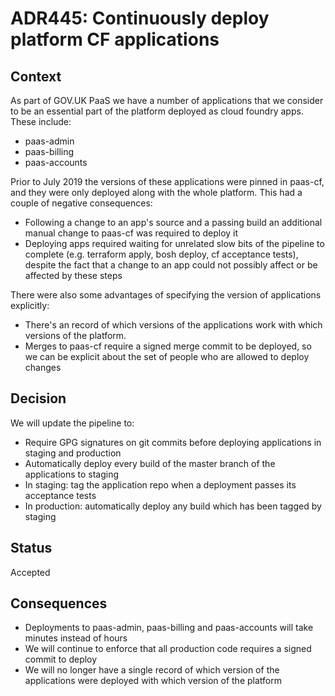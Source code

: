 # ADR445: Continuously deploy platform CF applications

## Context

As part of GOV.UK PaaS we have a number of applications that we consider to be
an essential part of the platform deployed as cloud foundry apps. These include:

* paas-admin
* paas-billing
* paas-accounts

Prior to July 2019 the versions of these applications were pinned in paas-cf,
and they were only deployed along with the whole platform. This had a couple of
negative consequences:

* Following a change to an app's source and a passing build an additional
  manual change to paas-cf was required to deploy it
* Deploying apps required waiting for unrelated slow bits of the pipeline to
  complete (e.g. terraform apply, bosh deploy, cf acceptance tests), despite
  the fact that a change to an app could not possibly affect or be affected by
  these steps

There were also some advantages of specifying the version of applications
explicitly:

* There's an record of which versions of the applications work with which
  versions of the platform.
* Merges to paas-cf require a signed merge commit to be deployed, so we can be
  explicit about the set of people who are allowed to deploy changes

## Decision

We will update the pipeline to:

* Require GPG signatures on git commits before deploying applications in staging and production
* Automatically deploy every build of the master branch of the applications to staging
* In staging: tag the application repo when a deployment passes its acceptance tests
* In production: automatically deploy any build which has been tagged by staging

## Status

Accepted

## Consequences

* Deployments to paas-admin, paas-billing and paas-accounts will take minutes instead of hours
* We will continue to enforce that all production code requires a signed commit to deploy
* We will no longer have a single record of which version of the applications
  were deployed with which version of the platform

